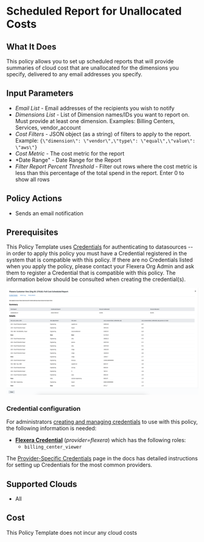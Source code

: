 # Scheduled Report for Unallocated Costs

## What It Does

This policy allows you to set up scheduled reports that will provide summaries of cloud cost that are unallocated for the dimensions you specify, delivered to any email addresses you specify.

## Input Parameters

- *Email List* - Email addresses of the recipients you wish to notify
- *Dimensions List* - List of Dimension names/IDs you want to report on. Must provide at least one dimension. Examples: Billing Centers, Services, vendor_account
- *Cost Filters* - JSON object (as a string) of filters to apply to the report.  Example: `{\"dimension\": \"vendor\",\"type\": \"equal\",\"value\": \"aws\"}`
- *Cost Metric* - The cost metric for the report
- *Date Range" - Date Range for the Report
- *Filter Report Percent Threshold* - Filter out rows where the cost metric is less than this percentage of the total spend in the report. Enter 0 to show all rows

## Policy Actions

- Sends an email notification

## Prerequisites

This Policy Template uses [Credentials](https://docs.flexera.com/flexera/EN/Automation/ManagingCredentialsExternal.htm) for authenticating to datasources -- in order to apply this policy you must have a Credential registered in the system that is compatible with this policy. If there are no Credentials listed when you apply the policy, please contact your Flexera Org Admin and ask them to register a Credential that is compatible with this policy. The information below should be consulted when creating the credential(s).

[![Example Report](example_report.png)](example_report.png)

### Credential configuration

For administrators [creating and managing credentials](https://docs.flexera.com/flexera/EN/Automation/ManagingCredentialsExternal.htm) to use with this policy, the following information is needed:

- [**Flexera Credential**](https://docs.flexera.com/flexera/EN/Automation/ProviderCredentials.htm) (*provider=flexera*) which has the following roles:
  - `billing_center_viewer`

The [Provider-Specific Credentials](https://docs.flexera.com/flexera/EN/Automation/ProviderCredentials.htm) page in the docs has detailed instructions for setting up Credentials for the most common providers.

## Supported Clouds

- All

## Cost

This Policy Template does not incur any cloud costs
